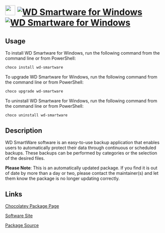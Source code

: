 ﻿# <img src="https://cdn.jsdelivr.net/gh/mkevenaar/chocolatey-packages@85080cd8d1b6a862fb4ebf61ad63632819ffe416/icons/wd-smartware.png" width="32" height="32"/> [![WD Smartware for Windows](https://img.shields.io/chocolatey/v/wd-smartware.svg?label=WD+Smartware+for+Windows)](https://community.chocolatey.org/packages/wd-smartware) [![WD Smartware for Windows](https://img.shields.io/chocolatey/dt/wd-smartware.svg)](https://community.chocolatey.org/packages/wd-smartware)

## Usage

To install WD Smartware for Windows, run the following command from the command line or from PowerShell:

```powershell
choco install wd-smartware
```

To upgrade WD Smartware for Windows, run the following command from the command line or from PowerShell:

```powershell
choco upgrade wd-smartware
```

To uninstall WD Smartware for Windows, run the following command from the command line or from PowerShell:

```powershell
choco uninstall wd-smartware
```

## Description

WD SmartWare software is an easy-to-use backup application that enables users to automatically protect their data through continuous or scheduled backups. These backups can be performed by categories or the selection of the desired files.

**Please Note**: This is an automatically updated package. If you find it is
out of date by more than a day or two, please contact the maintainer(s) and
let them know the package is no longer updating correctly.


## Links

[Chocolatey Package Page](https://community.chocolatey.org/packages/wd-smartware)

[Software Site](https://support.wdc.com/downloads.aspx?p=259)

[Package Source](https://github.com/mkevenaar/chocolatey-packages/tree/master/automatic/wd-smartware)

